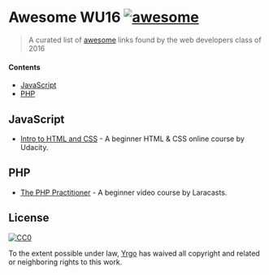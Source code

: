 # Awesome WU16 [![awesome](https://cdn.rawgit.com/sindresorhus/awesome/master/media/badge.svg)](https://github.com/sindresorhus/awesome)

> A curated list of [awesome](https://giphy.com/gifs/happy-excited-workaholics-6hGBMPByU31JK) links found by the web developers class of 2016

#### Contents

- [JavaScript](#javascript)
- [PHP](#php)

## JavaScript

- [Intro to HTML and CSS](https://www.udacity.com/course/intro-to-html-and-css--ud304) - A beginner HTML & CSS online course by Udacity.

## PHP

- [The PHP Practitioner](https://laracasts.com/series/php-for-beginners) - A beginner video course by Laracasts.

## License

[![CC0](https://mirrors.creativecommons.org/presskit/buttons/88x31/svg/cc-zero.svg)](https://creativecommons.org/publicdomain/zero/1.0/)

To the extent possible under law, [Yrgo](http://yrgo.se) has waived all copyright and related or neighboring rights to this work.
